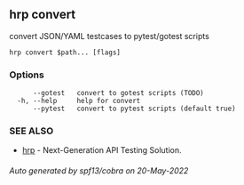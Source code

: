 ## hrp convert

convert JSON/YAML testcases to pytest/gotest scripts

```
hrp convert $path... [flags]
```

### Options

```
      --gotest   convert to gotest scripts (TODO)
  -h, --help     help for convert
      --pytest   convert to pytest scripts (default true)
```

### SEE ALSO

* [hrp](hrp.md)	 - Next-Generation API Testing Solution.

###### Auto generated by spf13/cobra on 20-May-2022
